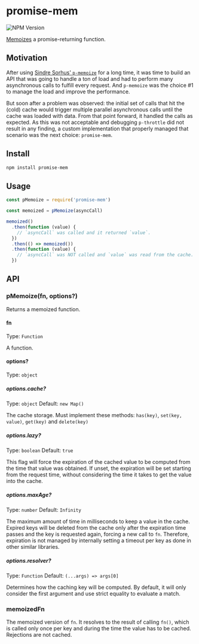# promise-mem

![NPM Version](https://img.shields.io/npm/v/promise-mem)

[Memoizes](https://en.wikipedia.org/wiki/Memoization) a promise-returning function.

## Motivation

After using [Sindre Sorhus' `p-memoize`](https://github.com/sindresorhus/p-memoize) for a long time, it was time to build an API that was going to handle a ton of load and had to perform many asynchronous calls to fulfill every request.
And `p-memoize` was the choice #1 to manage the load and improve the performance.

But soon after a problem was observed: the initial set of calls that hit the (cold) cache would trigger multiple parallel asynchronous calls until the cache was loaded with data.
From that point forward, it handled the calls as expected.
As this was not acceptable and debugging `p-throttle` did not result in any finding, a custom implementation that properly managed that scenario was the next choice: `promise-mem`.

## Install

```sh
npm install promise-mem
```

## Usage

```js
const pMemoize = require('promise-mem')

const memoized = pMemoize(asyncCall)

memoized()
  .then(function (value) {
    // `asyncCall` was called and it returned `value`.
  })
  .then(() => memoized())
  .then(function (value) {
    // `asyncCall` was NOT called and `value` was read from the cache.
  })
```

## API

### pMemoize(fn, options?)

Returns a memoized function.

#### fn

Type: `Function`

A function.

#### options?

Type: `object`

##### options.cache?

Type: `object`
Default: `new Map()`

The cache storage.
Must implement these methods: `has(key)`, `set(key, value)`, `get(key)` and `delete(key)`

##### options.lazy?

Type: `boolean`
Default: `true`

This flag will force the expiration of the cached value to be computed from the time that value was obtained.
If unset, the expiration will be set starting from the request time, without considering the time it takes to get the value into the cache.

##### options.maxAge?

Type: `number`
Default: `Infinity`

The maximum amount of time in milliseconds to keep a value in the cache.
Expired keys will be deleted from the cache only after the expiration time passes and the key is requested again, forcing a new call to `fn`.
Therefore, expiration is not managed by internally setting a timeout per key as done in other similar libraries.

##### options.resolver?

Type: `Function`
Default: `(...args) => args[0]`

Determines how the caching key will be computed.
By default, it will only consider the first argument and use strict equality to evaluate a match.

### memoizedFn

The memoized version of `fn`.
It resolves to the result of calling `fn()`, which is called only once per key and during the time the value has to be cached.
Rejections are not cached.
